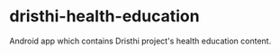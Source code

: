 dristhi-health-education
========================

Android app which contains Dristhi project's health education content.
